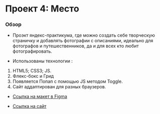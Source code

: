 # Проект 4: Место

### Обзор

* Проэкт яндекс-практикума, где можно создать себе творческую страничку и добавлять фотографии с описаниями, идеально для фотографов и путешественников, да и для всех кто любит фотографировать.

* Использованы технологии :
 1. HTML5; CSS3; JS.
 2. Флекс-бокс и Грид
 3. Появляется Попап с помощью JS методом Toggle.
 4. Сайт аддаптирован для разных браузеров.


* [Ссылка на макет в Figma](https://www.figma.com/file/StZjf8HnoeLdiXS7dYrLAh/JavaScript.-Sprint-4)

* [Ссылка на сайт](https://mgerikos.github.io/mesto/)




